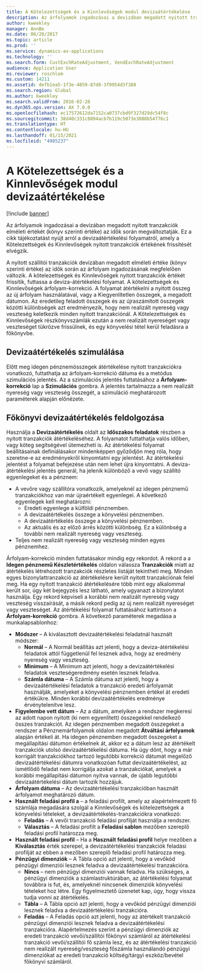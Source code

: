 ```yaml
---
title: A Kötelezettségek és a Kinnlevőségek modul devizaátértékelése
description: Az árfolyamok ingadozásai a devizában megadott nyitott tranzakciók elméleti értékét (könyv szerinti értéke) az idők során megváltoztatják. Ez a cikk tájékoztatást nyújt arról a devizaátértékelési folyamatról, amely a Kötelezettségek és Kinnlevőségek nyitott tranzakciók értékének frissítését elvégzik.
author: kweekley
manager: AnnBe
ms.date: 06/20/2017
ms.topic: article
ms.prod: ''
ms.service: dynamics-ax-applications
ms.technology: ''
ms.search.form: CustExchRateAdjustment, VendExchRateAdjustment
audience: Application User
ms.reviewer: roschlom
ms.custom: 14211
ms.assetid: defb1ea5-1f3e-4859-87d8-3f9954d3f388
ms.search.region: Global
ms.author: kweekley
ms.search.validFrom: 2016-02-28
ms.dyn365.ops.version: AX 7.0.0
ms.openlocfilehash: ec17572612da7152ca0737cbd9f327d29dc54f8c
ms.sourcegitcommit: 38d40c331c8894acb7b119c5073e3088b54776c1
ms.translationtype: HT
ms.contentlocale: hu-HU
ms.lasthandoff: 01/15/2021
ms.locfileid: "4985237"
---
```

# <a name="currency-revaluation-for-accounts-payable-and-accounts-receivable"></a>A Kötelezettségek és a Kinnlevőségek modul devizaátértékelése

[!include [banner](../includes/banner.md)]

Az árfolyamok ingadozásai a devizában megadott nyitott tranzakciók elméleti értékét (könyv szerinti értéke) az idők során megváltoztatják. Ez a cikk tájékoztatást nyújt arról a devizaátértékelési folyamatról, amely a Kötelezettségek és Kinnlevőségek nyitott tranzakciók értékének frissítését elvégzik. 

A nyitott szállítói tranzakciók devizában megadott elméleti értéke (könyv szerinti értéke) az idők során az árfolyam ingadozásának megfelelően változik. A kötelezettségek és Kinnlevőségek nyitott tranzakciók értékét frissítik, futtassa a deviza-átértékelési folyamat. A kötelezettségek és Kinnlevőségek árfolyam-korrekció. A folyamat átértékelni a nyitott összeg az új árfolyam használatával, vagy a Kiegyenlítetlen összegek, a megadott dátumon. Az eredetileg feladott összegek és az újraszámított összegek közötti különbségek azt eredményezik, hogy nem realizált nyereség vagy veszteség keletkezik minden nyitott tranzakciónál. A Kötelezettségek és Kinnlevőségek részkönyvszámlák ezután a nem realizált nyereséget vagy veszteséget tükrözve frissülnek, és egy könyvelési tétel kerül feladásra a főkönyvbe.

## <a name="simulate-a-foreign-currency-revaluation"></a>Devizaátértékelés szimulálása
Előtt meg idegen pénznemösszegek átértékelése nyitott tranzakciókra vonatkozó, futtathatja az árfolyam-korrekció dátuma és a metódus szimulációs jelentés. Az a szimulációs jelentés futtatásához a **Árfolyam-korrekció** lap a **Szimulációs** gombra. A jelentés tartalmazza a nem realizált nyereség vagy veszteség összegét, a szimuláció meghatározott paraméterek alapján előnézete.

## <a name="process-a-foreign-currency-revaluation"></a>Főkönyvi devizaátértékelés feldolgozása
Használja a **Devizaátértékelés** oldalt az **Időszakos feladatok** részben a nyitott tranzakciók átértékeléséhez. A folyamatot futtathatja valós időben, vagy köteg segítségével ütemezheti is. Az átértékelési folyamat beállításainak definiálásakor mindenképpen győződjön meg róla, hogy szeretne-e az eredményekről kinyomtatni egy jelentést. Az átértékelési jelentést a folyamat befejezése után nem lehet újra kinyomtatni. A deviza-átértékelési jelentés generál, ha jelenik különböző a vevő vagy szállító egyenlegeket és a pénznem:

-   A vevőre vagy szállítóra vonatkozik, amelyeknél az idegen pénznemű tranzakciókhoz van már újraértékelt egyenlegei. A következő egyenlegek kell meghatározni:
    -   Eredeti egyenlege a külföldi pénznemben.
    -   A devizaátértékelés összege a könyvelési pénznemben.
    -   A devizaátértékelés összege a könyvelési pénznemben.
    -   Az aktuális és az előző árrés közötti különbség. Ez a különbség a további nem realizált nyereség vagy veszteség.
-   Teljes nem realizált nyereség vagy veszteség minden egyes pénznemhez.

Árfolyam-korrekció minden futtatásakor mindig egy rekordot. A rekord a a **Idegen pénznemű Készletértékelés** oldalon válassza **Tranzakciók** miatt az átértékelés létrehozott tranzakciók részletes listáját tekintheti meg. Minden egyes bizonylattranzakció az átértékelésre került nyitott tranzakciónak felel meg. Ha egy nyitott tranzakció átértékelésére több mint egy alkalommal került sor, úgy két bejegyzés lesz látható, amely ugyanazt a bizonylatot használja. Egy rekord képviseli a korábbi nem realizált nyereség vagy veszteség visszaírását, a másik rekord pedig az új nem realizált nyereséget vagy veszteséget. Az átértékelési folyamat futtatásához kattintson a **Árfolyam-korrekció** gombra. A következő paraméterek megadása a munkalapsablonhoz:

-   **Módszer** – A kiválasztott devizaátértékelési feladatnál használt módszer:
    -   **Normál** – A Normál beállítás azt jelenti, hogy a deviza-átértékelési feladatok attól függetlenül fel lesznek adva, hogy az eredmény nyereség vagy veszteség.
    -   **Minimum** – A Minimum azt jelenti, hogy a devizaátértékelési feladatok veszteségeredmény esetén lesznek feladva.
    -   **Számla dátuma** – A Számla dátuma azt jelenti, hogy a devizaátértékelési feladatok a tranzakció eredeti árfolyamát használják, amelyeket a könyvelési pénznemben értékel át eredeti értékükre. Minden korábbi devizaátértékelés eredménye érvénytelenítve lesz.
-   **Figyelembe vett dátum** – Az a dátum, amelyiken a rendszer megkeresi az adott napon nyitott (ki nem egyenlített) összegekkel rendelkező összes tranzakciót. Az idegen pénznemben megadott összegeket a rendszer a Pénznemárfolyamok oldalon megadott **Átváltási árfolyamok** alapján értékeli át. Ha idegen pénznemben megadott összegeket a megállapítási dátumon értékelnek át, akkor ez a dátum lesz az átértékelt tranzakciók utolsó devizaátértékelési dátuma. Ha úgy dönt, hogy a már korrigált tranzakciókhoz tartozó legutóbbi korrekció dátumát megelőző devizaátértékelési dátumra vonatkozóan futtat devizaátértékelést, az ismétlődő feladat nem korrigálja azokat a tranzakciókat, amelyek a korábbi megállapítási dátumon nyitva vannak, de újabb legutóbbi devizaátértékelési dátum tartozik hozzájuk.
-   **Árfolyam dátuma** – Az devizaátértékelési tranzakcióban használt árfolyamot meghatározó dátum.
-   **Használt feladási profil a** – a feladási profilt, amely az alapértelmezett fő számlája megadására szolgál a Kinnlevőségek és kötelezettségek a könyvelési tételeket, a devizaátértékelés-tranzakciókra vonatkozó:
    -   **Feladás** – A vevői tranzakció feladási profilját használja a rendszer.
    -   **Választás** – A feladási profilt a **Feladási sablon** mezőben szereplő feladási profil határozza meg.
-   **Használt feladási profil** – Ha a **Használt feladási profil** helye mezőben a **Kiválasztás** érték szerepel, a devizaátértékelési tranzakciók feladási profilját az ebben a mezőben szereplő feladási profil határozza meg.
-   **Pénzügyi dimenziók** – A Tábla opció azt jelenti, hogy a vevőkód pénzügyi dimenziói lesznek feladva a devizaátértékelési tranzakcióra.
    -   **Nincs** – nem pénzügyi dimenziói vannak feladva. Ha szükséges, a pénzügyi dimenziók a számlastruktúrában, az átértékelési folyamat továbbra is fut, és, amelyeknél nincsenek dimenziók könyvelési tételeket hoz létre. Egy figyelmeztető üzenetet kap, úgy, hogy vissza tudja vonni az átértékelés.
    -   **Tábla** – A Tábla opció azt jelenti, hogy a vevőkód pénzügyi dimenziói lesznek feladva a devizaátértékelési tranzakcióra.
    -   **Feladás** – A Feladás opció azt jelenti, hogy az átértékelt tranzakció pénzügyi dimenziói lesznek feladva a devizaátértékelési tranzakcióra. Alapértelmezés szerint a pénzügyi dimenziók az eredeti tranzakció vevői/szállítói főkönyvi számláról az átértékelési tranzakció vevői/szállítói fő számla lesz, és az átértékelési tranzakció nem realizált nyereség/veszteség főszámla használandó pénzügyi dimenziókat az eredeti tranzakció költség/tárgyi eszköz/bevétel főkönyvi számláról.




